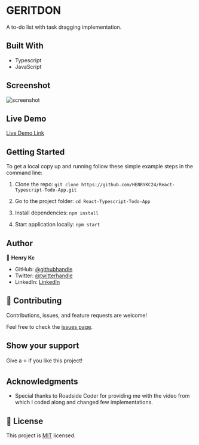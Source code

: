 # GERITDON
A to-do list with task dragging implementation.

## Built With

- Typescript
- JavaScript

## Screenshot
![screenshot](https://upww.screenrec.com/images/f_G5rOiuI1jXSUNTWDKbCgmyl9eAFhxk67.png)

## Live Demo

[Live Demo Link](https://henrykc24.github.io/to-do-list-draggable/dist/)


## Getting Started


To get a local copy up and running follow these simple example steps in the command line:

1. Clone the repo: `git clone https://github.com/HENRYKC24/React-Typescript-Todo-App.git`

2. Go to the project folder: `cd React-Typescript-Todo-App`

3. Install dependencies: `npm install`

4. Start application locally: `npm start`



## Author

👤 **Henry Kc**

- GitHub: [@githubhandle](https://github.com/henrykc24)
- Twitter: [@twitterhandle](https://twitter.com/henrykc24)
- LinkedIn: [LinkedIn](https://linkedin.com/in/henry-kc)


## 🤝 Contributing

Contributions, issues, and feature requests are welcome!

Feel free to check the [issues page](https://github.com/HENRYKC24/React-Typescript-Todo-App/issues/).

## Show your support

Give a ⭐️ if you like this project!

## Acknowledgments

- Special thanks to Roadside Coder for providing me with the video from which I coded along and changed few implementations.

## 📝 License

This project is [MIT](./LICENSE) licensed.
